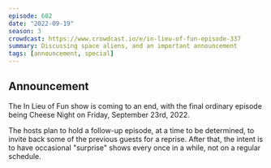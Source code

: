 ```yaml
---
episode: 682
date: "2022-09-19"
season: 3
crowdcast: https://www.crowdcast.io/e/in-lieu-of-fun-episode-337
summary: Discussing space aliens, and an important announcement
tags: [announcement, special]
---
```


## Announcement

The In Lieu of Fun show is coming to an end, with the final ordinary episode being Cheese Night on Friday, September 23rd, 2022.

The hosts plan to hold a follow-up episode, at a time to be determined, to invite back some of the previous guests for a reprise. After that, the intent is to have occasional "surprise" shows every once in a while, not on a regular schedule.

